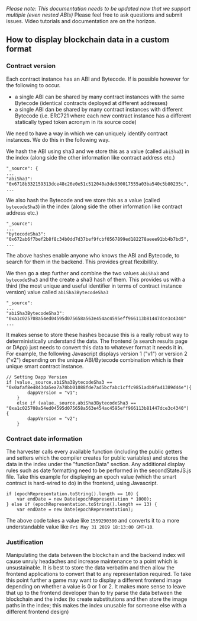 *Please note: This documentation needs to be updated now that we support multiple (even nested ABIs)* Please feel free to ask questions and submit issues. Video tutorials and documentation are on the horizon.

## How to display blockchain data in a custom format

### Contract version

Each contract instance has an ABI and Bytecode. If is possible however for the following to occur.
- a single ABI can be shared by many contract instances with the same Bytecode (identical contracts deployed at different addresses)
- a single ABI dan be shared by many contract instances with different Bytecode (i.e. ERC721 where each new contract instance has a different statically typed token acronym in its source code)

We need to have a way in which we can uniquely identify contract instances. We do this in the following way.

We hash the ABI using sha3 and we store this as a value (called `abiSha3`) in the index (along side the other information like contract address etc.)


```
"_source": {
...
"abiSha3": "0x6718b332159313dce48c26e0e51c512040a3de930017555a03ba540c5b80235c",
...
```

We also hash the Bytecode and we store this as a value (called `bytecodeSha3`) in the index (along side the other information like contract address etc.)

```
"_source": 
...
"bytecodeSha3": "0x672ab6f7bef2b8f8c34b0dd7d37bef9fcbf0567899ed182278aeee91bb4b7bd5",
...
```

The above hashes enable anyone who knows the ABI and Bytecode, to search for them in the backend. This provides great flexibillity.

We then go a step further and combine the two values `abiSha3` and `bytecodeSha3` and the create a sha3 hash of them. This provides us with a third (the most unique and useful identifier in terms of contract instance version) value called `abiSha3BytecodeSha3`

```
"_source": 
...
"abiSha3BytecodeSha3": "0xa1c025708a54ed04595d075658a563e454ac4595eff966113b81447dce3c4340"
...
```

It makes sense to store these hashes because this is a really robust way to deterministically understand the data. The frontend (a search results page or DApp) just needs to convert this data to whatever format it needs it in. For example, the following Javascript displays version 1 ("v1") or version 2 ("v2") depending on the unique ABI/Bytecode combination which is their unique smart contract instance.


```
// Setting Dapp Version
if (value._source.abiSha3BytecodeSha3 == "0x0afaf8e4843da5ea7a78bb01088fde7ad5bcfabc1cffc9851adb9fa41389d44e"){
        dappVersion = "v1";
    }
    else if (value._source.abiSha3BytecodeSha3 == "0xa1c025708a54ed04595d075658a563e454ac4595eff966113b81447dce3c4340") {
        dappVersion = "v2";
    }
```

### Contract date information

The harvester calls every available function (including the public getters and setters which the compiler creates for public variables) and stores the data in the index under the "functionData" section. Any additional display rules such as date formatting need to be performed in the secondStateJS.js file. Take this example for displaying an epoch value (which the smart contract is hard-wired to do) in the frontend, using Javascript.

```
if (epochRepresentation.toString().length == 10) {
    var endDate = new Date(epochRepresentation * 1000);
} else if (epochRepresentation.toString().length == 13) {
    var endDate = new Date(epochRepresentation);
```

The above code takes a value like `1559290380` and converts it to a more understandable value like `Fri May 31 2019 18:13:00 GMT+10`.

### Justification

Manipulating the data between the blockchain and the backend index will cause unruly headaches and increase maintenance to a point which is unsustainable. It is best to store the data verbatim and then allow the frontend applications to convert that to any representation required. To take this point further a game may want to display a different frontend image depending on whether a value is 0 or 1 or 2. It makes more sense to leave that up to the frontend developer than to try parse the data between the blockchain and the index (to create substitutions and then store the image paths in the index; this makes the index unusable for someone else with a different frontend design)

